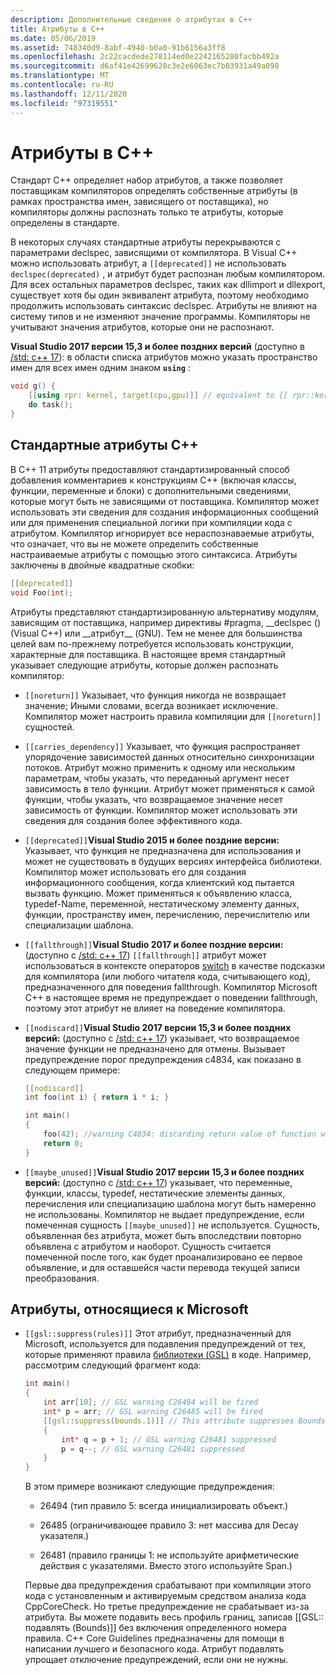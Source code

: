 ```yaml
---
description: Дополнительные сведения о атрибутах в C++
title: Атрибуты в C++
ms.date: 05/06/2019
ms.assetid: 748340d9-8abf-4940-b0a0-91b6156a3ff8
ms.openlocfilehash: 2c22cacdede278114ed0e2242165280facbb492a
ms.sourcegitcommit: d6af41e42699628c3e2e6063ec7b03931a49a098
ms.translationtype: MT
ms.contentlocale: ru-RU
ms.lasthandoff: 12/11/2020
ms.locfileid: "97319551"
---
```

# <a name="attributes-in-c"></a>Атрибуты в C++

Стандарт C++ определяет набор атрибутов, а также позволяет поставщикам компиляторов определять собственные атрибуты (в рамках пространства имен, зависящего от поставщика), но компиляторы должны распознать только те атрибуты, которые определены в стандарте.

В некоторых случаях стандартные атрибуты перекрываются с параметрами declspec, зависящими от компилятора. В Visual C++ можно использовать атрибут, а `[[deprecated]]` не использовать `declspec(deprecated)` , и атрибут будет распознан любым компилятором. Для всех остальных параметров declspec, таких как dllimport и dllexport, существует хотя бы один эквивалент атрибута, поэтому необходимо продолжить использовать синтаксис declspec. Атрибуты не влияют на систему типов и не изменяют значение программы. Компиляторы не учитывают значения атрибутов, которые они не распознают.

**Visual Studio 2017 версии 15,3 и более поздних версий** (доступно в [/std: c++ 17](../build/reference/std-specify-language-standard-version.md)): в области списка атрибутов можно указать пространство имен для всех имен одним знаком **`using`** :

```cpp
void g() {
    [[using rpr: kernel, target(cpu,gpu)]] // equivalent to [[ rpr::kernel, rpr::target(cpu,gpu) ]]
    do task();
}
```

## <a name="c-standard-attributes"></a>Стандартные атрибуты C++

В C++ 11 атрибуты предоставляют стандартизированный способ добавления комментариев к конструкциям C++ (включая классы, функции, переменные и блоки) с дополнительными сведениями, которые могут быть не зависящими от поставщика. Компилятор может использовать эти сведения для создания информационных сообщений или для применения специальной логики при компиляции кода с атрибутом. Компилятор игнорирует все нераспознаваемые атрибуты, что означает, что вы не можете определить собственные настраиваемые атрибуты с помощью этого синтаксиса. Атрибуты заключены в двойные квадратные скобки:

```cpp
[[deprecated]]
void Foo(int);
```

Атрибуты представляют стандартизированную альтернативу модулям, зависящим от поставщика, например директивы #pragma, __declspec () (Visual C++) или &#95;&#95;атрибут&#95;&#95;  (GNU). Тем не менее для большинства целей вам по-прежнему потребуется использовать конструкции, характерные для поставщика. В настоящее время стандартный указывает следующие атрибуты, которые должен распознать компилятор:

- `[[noreturn]]` Указывает, что функция никогда не возвращает значение; Иными словами, всегда возникает исключение. Компилятор может настроить правила компиляции для `[[noreturn]]` сущностей.

- `[[carries_dependency]]` Указывает, что функция распространяет упорядочение зависимостей данных относительно синхронизации потоков. Атрибут можно применить к одному или нескольким параметрам, чтобы указать, что переданный аргумент несет зависимость в тело функции. Атрибут может применяться к самой функции, чтобы указать, что возвращаемое значение несет зависимость от функции. Компилятор может использовать эти сведения для создания более эффективного кода.

- `[[deprecated]]`**Visual Studio 2015 и более поздние версии:** Указывает, что функция не предназначена для использования и может не существовать в будущих версиях интерфейса библиотеки. Компилятор может использовать его для создания информационного сообщения, когда клиентский код пытается вызвать функцию. Может применяться к объявлению класса, typedef-Name, переменной, нестатическому элементу данных, функции, пространству имен, перечислению, перечислителю или специализации шаблона.

- `[[fallthrough]]`**Visual Studio 2017 и более поздние версии:** (доступно с [/std: c++ 17](../build/reference/std-specify-language-standard-version.md)) `[[fallthrough]]` атрибут может использоваться в контексте операторов [switch](switch-statement-cpp.md) в качестве подсказки для компилятора (или любого читателя кода, считывающего код), предназначенного для поведения fallthrough. Компилятор Microsoft C++ в настоящее время не предупреждает о поведении fallthrough, поэтому этот атрибут не влияет на поведение компилятора.

- `[[nodiscard]]`**Visual Studio 2017 версии 15,3 и более поздних версий:** (доступно с [/std: c++ 17](../build/reference/std-specify-language-standard-version.md)) указывает, что возвращаемое значение функции не предназначено для отмены. Вызывает предупреждение порог предупреждения c4834, как показано в следующем примере:

    ```cpp
    [[nodiscard]]
    int foo(int i) { return i * i; }

    int main()
    {
        foo(42); //warning C4834: discarding return value of function with 'nodiscard' attribute
        return 0;
    }
    ```

- `[[maybe_unused]]`**Visual Studio 2017 версии 15,3 и более поздних версий:** (доступно с [/std: c++ 17](../build/reference/std-specify-language-standard-version.md)) указывает, что переменные, функции, классы, typedef, нестатические элементы данных, перечисления или специализацию шаблона могут быть намеренно не использованы. Компилятор не выдает предупреждение, если помеченная сущность `[[maybe_unused]]` не используется. Сущность, объявленная без атрибута, может быть впоследствии повторно объявлена с атрибутом и наоборот. Сущность считается помеченной после того, как будет проанализировано ее первое объявление, и для оставшейся части перевода текущей записи преобразования.

## <a name="microsoft-specific-attributes"></a>Атрибуты, относящиеся к Microsoft

- `[[gsl::suppress(rules)]]` Этот атрибут, предназначенный для Microsoft, используется для подавления предупреждений от тех, которые применяют правила [библиотеки (GSL)](https://github.com/Microsoft/GSL) в коде. Например, рассмотрим следующий фрагмент кода:

    ```cpp
    int main()
    {
        int arr[10]; // GSL warning C26494 will be fired
        int* p = arr; // GSL warning C26485 will be fired
        [[gsl::suppress(bounds.1)]] // This attribute suppresses Bounds rule #1
        {
            int* q = p + 1; // GSL warning C26481 suppressed
            p = q--; // GSL warning C26481 suppressed
        }
    }
    ```

  В этом примере возникают следующие предупреждения:

  - 26494 (тип правило 5: всегда инициализировать объект.)

  - 26485 (ограничивающее правило 3: нет массива для Decay указателя.)

  - 26481 (правило границы 1: не используйте арифметические действия с указателями. Вместо этого используйте Span.)

  Первые два предупреждения срабатывают при компиляции этого кода с установленным и активируемым средством анализа кода CppCoreCheck. Но третье предупреждение не срабатывает из-за атрибута. Вы можете подавить весь профиль границ, записав [[GSL:: подавлять (Bounds)]] без включения определенного номера правила. C++ Core Guidelines предназначены для помощи в написании лучшего и безопасного кода. Атрибут подавлять упрощает отключение предупреждений, если они не нужны.
  
